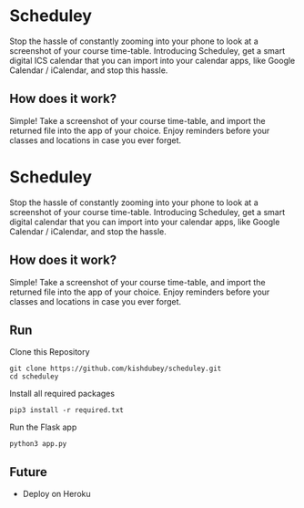 # Scheduley
Stop the hassle of constantly zooming into your phone to look at a screenshot of your course time-table. Introducing Scheduley, get a smart digital ICS calendar
that you can import into your calendar apps, like Google Calendar / iCalendar, and stop this hassle. 

## How does it work?
Simple! Take a screenshot of your course time-table, and import the returned file into the app of your choice. Enjoy reminders before your classes and locations in 
case you ever forget.

# Scheduley
Stop the hassle of constantly zooming into your phone to look at a screenshot of your course time-table. Introducing Scheduley, get a smart digital calendar that you can import into your calendar apps, like Google Calendar / iCalendar, and stop the hassle. 

## How does it work?
Simple! Take a screenshot of your course time-table, and import the returned file into the app of your choice. Enjoy reminders before your classes and locations in case you ever forget.

## Run
Clone this Repository
```
git clone https://github.com/kishdubey/scheduley.git
cd scheduley
```
Install all required packages
```
pip3 install -r required.txt
```
Run the Flask app
```
python3 app.py
```
## Future
* Deploy on Heroku
